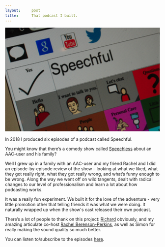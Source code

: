```yaml
---
layout:     post
title:      That podcast I built. 
---
```


<IMG SRC="/assets/images/speechful.png">

In 2018 I produced six episodes of a podcast called Speechful.  

You might know that there’s a comedy show called [Speechless](https://en.wikipedia.org/wiki/Speechless_(TV_series)) about an AAC-user and his family?

Well I grew up in a family with an AAC-user and my friend Rachel and I did an episode-by-episode review of the show – looking at what we liked, what they got really right, what they got really wrong, and what’s funny enough to be wrong. Along the way we went off on wild tangents, dealt with radical changes to our level of professionalism and learn a lot about how podcasting works.

It was a really fun experiment.  We built it for the love of the adventure - very little promotion other that telling friends it was what we were doing.  It naturally wrapped up when the show's cast released their own podcast. 

There’s a lot of people to thank on this project:&nbsp;<a class="profileLink" href="https://www.facebook.com/richards.house.564?fref=mentions&amp;__xts__%5B0%5D=68.ARBoMDMp5_hpu-bYyOD0J699hLntMajPP7jSHvdcR7v7yFGxPqY4ir1AXV7Vrc8JA2iWtvktNzeGwN81zeyI9AwL42F8Md9qXMbYZf4k47sunTb5lw5xAJm2EmdjXpzqVu3DnbyQyL05LbPy8MWszOg1yARbwjK6ll__nZaPIfRz4RyhGjO3YS1t62CdhWjTXAxe7YYDSxGVUnZVepkAaUAtyhWsbrPx9fJKSFb6oF0&amp;__tn__=K-R" data-hovercard="/ajax/hovercard/user.php?id=100003653660276&amp;extragetparams=%7B%22fref%22%3A%22mentions%22%7D" data-hovercard-prefer-more-content-show="1">Richard</a>&nbsp;obviously, and my amazing articulate co-host&nbsp;<a class="profileLink" href="https://www.facebook.com/rachel.berensonperkins?fref=mentions&amp;__xts__%5B0%5D=68.ARBoMDMp5_hpu-bYyOD0J699hLntMajPP7jSHvdcR7v7yFGxPqY4ir1AXV7Vrc8JA2iWtvktNzeGwN81zeyI9AwL42F8Md9qXMbYZf4k47sunTb5lw5xAJm2EmdjXpzqVu3DnbyQyL05LbPy8MWszOg1yARbwjK6ll__nZaPIfRz4RyhGjO3YS1t62CdhWjTXAxe7YYDSxGVUnZVepkAaUAtyhWsbrPx9fJKSFb6oF0&amp;__tn__=K-R" data-hovercard="/ajax/hovercard/user.php?id=200903183&amp;extragetparams=%7B%22fref%22%3A%22mentions%22%7D" data-hovercard-prefer-more-content-show="1">Rachel Berenson-Perkins</a>, as well as Simon for really making the sound quality so much better.

You can listen to/subscribe to the episodes [here](http://www.speechful.joereddington.com/). 

